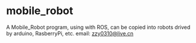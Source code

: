 # mobile_robot
A Mobile_Robot program, using with ROS, can be copied into robots drived by arduino, RasberryPi, etc.
email: zzy0310@live.cn
